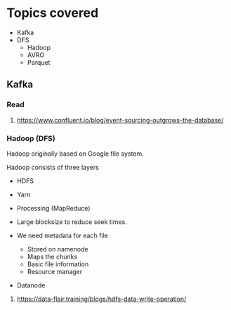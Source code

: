 #  Topics covered

- Kafka
- DFS
  - Hadoop
  - AVRO
  - Parquet

## Kafka



### Read

1. https://www.confluent.io/blog/event-sourcing-outgrows-the-database/

### Hadoop (DFS)

Hadoop originally based on Google file system. 

Hadoop consists of three layers
   - HDFS
   - Yarn
   - Processing (MapReduce)

- Large blocksize to reduce seek times. 
- We need metadata for each file
  - Stored on namenode
  - Maps the chunks
  - Basic file information
  - Resource manager
- Datanode

1. https://data-flair.training/blogs/hdfs-data-write-operation/
